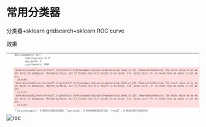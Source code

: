 # 常用分类器

分类器+sklearn gridsearch+sklearn ROC curve

效果

![gridsearc](./doc/gridsearc.png)![roc](E:\Learning\doc\roc.png)